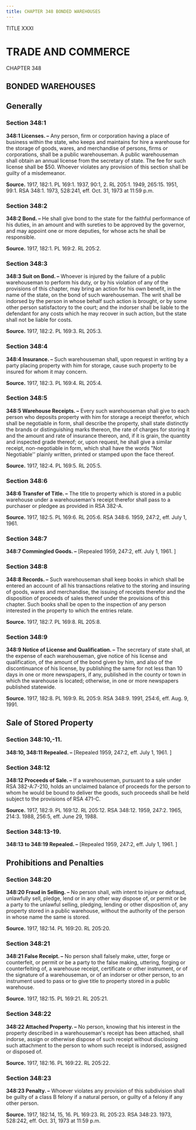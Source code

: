 ```yaml
---
title: CHAPTER 348 BONDED WAREHOUSES
---
```


TITLE XXXI
                                             
TRADE AND COMMERCE
==================

CHAPTER 348
                                             
BONDED WAREHOUSES
-----------------

Generally
---------

### Section 348:1

 **348:1 Licenses. –** Any person, firm or corporation having a place
of business within the state, who keeps and maintains for hire a
warehouse for the storage of goods, wares, and merchandise of persons,
firms or corporations, shall be a public warehouseman. A public
warehouseman shall obtain an annual license from the secretary of state.
The fee for such license shall be 
                                             $50. Whoever violates any provision
of this section shall be guilty of a misdemeanor.

**Source.** 1917, 182:1. PL 169:1. 1937, 90:1, 2. RL 205:1. 1949,
265:15. 1951, 99:1. RSA 348:1. 1973, 528:241, eff. Oct. 31, 1973 at
11:59 p.m.

### Section 348:2

 **348:2 Bond. –** He shall give bond to the state for the faithful
performance of his duties, in an amount and with sureties to be approved
by the governor, and may appoint one or more deputies, for whose acts he
shall be responsible.

**Source.** 1917, 182:1. PL 169:2. RL 205:2.

### Section 348:3

 **348:3 Suit on Bond. –** Whoever is injured by the failure of a
public warehouseman to perform his duty, or by his violation of any of
the provisions of this chapter, may bring an action for his own benefit,
in the name of the state, on the bond of such warehouseman. The writ
shall be indorsed by the person in whose behalf such action is brought,
or by some other person satisfactory to the court; and the indorser
shall be liable to the defendant for any costs which he may recover in
such action, but the state shall not be liable for costs.

**Source.** 1917, 182:2. PL 169:3. RL 205:3.

### Section 348:4

 **348:4 Insurance. –** Such warehouseman shall, upon request in
writing by a party placing property with him for storage, cause such
property to be insured for whom it may concern.

**Source.** 1917, 182:3. PL 169:4. RL 205:4.

### Section 348:5

 **348:5 Warehouse Receipts. –** Every such warehouseman shall give
to each person who deposits property with him for storage a receipt
therefor, which shall be negotiable in form, shall describe the
property, shall state distinctly the brands or distinguishing marks
thereon, the rate of charges for storing it and the amount and rate of
insurance thereon, and, if it is grain, the quantity and inspected grade
thereof; or, upon request, he shall give a similar receipt,
non-negotiable in form, which shall have the words "Not Negotiable''
plainly written, printed or stamped upon the face thereof.

**Source.** 1917, 182:4. PL 169:5. RL 205:5.

### Section 348:6

 **348:6 Transfer of Title. –** The title to property which is stored
in a public warehouse under a warehouseman's receipt therefor shall pass
to a purchaser or pledgee as provided in RSA 382-A.

**Source.** 1917, 182:5. PL 169:6. RL 205:6. RSA 348:6. 1959, 247:2,
eff. July 1, 1961.

### Section 348:7

 **348:7 Commingled Goods. –** 
                                             [Repealed 1959, 247:2, eff. July 1,
1961.
                                             ]

### Section 348:8

 **348:8 Records. –** Such warehouseman shall keep books in which
shall be entered an account of all his transactions relative to the
storing and insuring of goods, wares and merchandise, the issuing of
receipts therefor and the disposition of proceeds of sales thereof under
the provisions of this chapter. Such books shall be open to the
inspection of any person interested in the property to which the entries
relate.

**Source.** 1917, 182:7. PL 169:8. RL 205:8.

### Section 348:9

 **348:9 Notice of License and Qualification. –** The secretary of
state shall, at the expense of each warehouseman, give notice of his
license and qualification, of the amount of the bond given by him, and
also of the discontinuance of his license, by publishing the same for
not less than 10 days in one or more newspapers, if any, published in
the county or town in which the warehouse is located; otherwise, in one
or more newspapers published statewide.

**Source.** 1917, 182:8. PL 169:9. RL 205:9. RSA 348:9. 1991, 254:6,
eff. Aug. 9, 1991.

Sale of Stored Property
-----------------------

### Section 348:10,-11.

 **348:10, 348:11 Repealed. –** 
                                             [Repealed 1959, 247:2, eff. July 1,
1961.
                                             ]

### Section 348:12

 **348:12 Proceeds of Sale. –** If a warehouseman, pursuant to a sale
under RSA 382-A:7-210, holds an unclaimed balance of proceeds for the
person to whom he would be bound to deliver the goods, such proceeds
shall be held subject to the provisions of RSA 471-C.

**Source.** 1917, 182:9. PL 169:12. RL 205:12. RSA 348:12. 1959, 247:2.
1965, 214:3. 1988, 256:5, eff. June 29, 1988.

### Section 348:13-19.

 **348:13 to 348:19 Repealed. –** 
                                             [Repealed 1959, 247:2, eff. July
1, 1961.
                                             ]

Prohibitions and Penalties
--------------------------

### Section 348:20

 **348:20 Fraud in Selling. –** No person shall, with intent to
injure or defraud, unlawfully sell, pledge, lend or in any other way
dispose of, or permit or be a party to the unlawful selling, pledging,
lending or other disposition of, any property stored in a public
warehouse, without the authority of the person in whose name the same is
stored.

**Source.** 1917, 182:14. PL 169:20. RL 205:20.

### Section 348:21

 **348:21 False Receipt. –** No person shall falsely make, utter,
forge or counterfeit, or permit or be a party to the false making,
uttering, forging or counterfeiting of, a warehouse receipt, certificate
or other instrument, or of the signature of a warehouseman, or of an
indorser or other person, to an instrument used to pass or to give title
to property stored in a public warehouse.

**Source.** 1917, 182:15. PL 169:21. RL 205:21.

### Section 348:22

 **348:22 Attached Property. –** No person, knowing that his interest
in the property described in a warehouseman's receipt has been attached,
shall indorse, assign or otherwise dispose of such receipt without
disclosing such attachment to the person to whom such receipt is
indorsed, assigned or disposed of.

**Source.** 1917, 182:16. PL 169:22. RL 205:22.

### Section 348:23

 **348:23 Penalty. –** Whoever violates any provision of this
subdivision shall be guilty of a class B felony if a natural person, or
guilty of a felony if any other person.

**Source.** 1917, 182:14, 15, 16. PL 169:23. RL 205:23. RSA 348:23.
1973, 528:242, eff. Oct. 31, 1973 at 11:59 p.m.
